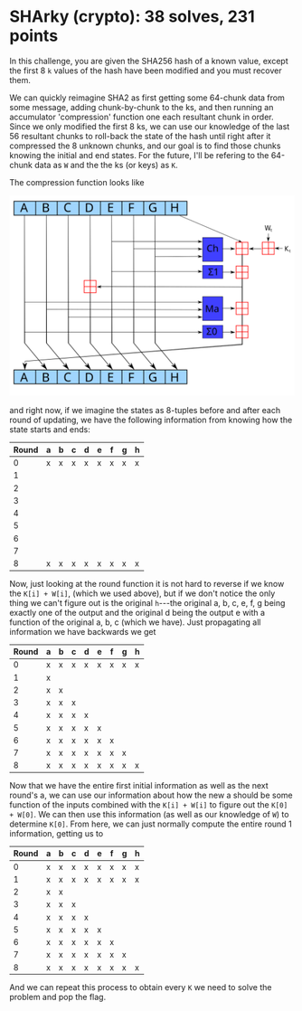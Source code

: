 # SHArky (crypto): 38 solves, 231 points

In this challenge, you are given the SHA256 hash of a known value, except
the first 8 `k` values of the hash have been modified and you must
recover them.

We can quickly reimagine SHA2 as first getting some 64-chunk data from
some message, adding chunk-by-chunk to the ks, and then running an
accumulator 'compression' function one each resultant chunk in order.  Since
we only modified the first 8 ks, we can use our knowledge of the last 56
resultant chunks to roll-back the state of the hash until right after it
compressed the 8 unknown chunks, and our goal is to find those chunks knowing
the initial and end states.  For the future, I'll be refering to the 64-chunk
data as `W` and the the ks (or keys) as `K`.

The compression function looks like

![source = wikimedia](imgs/SHA-2.svg)

and right now, if we imagine the states as 8-tuples before and after each round of
updating, we have the following information from knowing how the state starts and
ends:

| Round | a | b | c | d | e | f | g | h |
| ----- | --- | --- | --- | --- | --- | --- | --- | --- |
| 0     | x | x | x | x | x | x | x | x |
| 1     |   |   |   |   |   |   |   |   |
| 2     |   |   |   |   |   |   |   |   |
| 3     |   |   |   |   |   |   |   |   |
| 4     |   |   |   |   |   |   |   |   |
| 5     |   |   |   |   |   |   |   |   |
| 6     |   |   |   |   |   |   |   |   |
| 7     |   |   |   |   |   |   |   |   |
| 8     | x | x | x | x | x | x | x | x |

Now, just looking at the round function it is not hard to reverse if we know
the `K[i] + W[i]`, (which we used above), but if we don't notice the only
thing we can't figure out is the original `h`---the original a, b, c, e, f, g
being exactly one of the output and the original d being the output e with a function
of the original a, b, c (which we have).  Just propagating all information we have
backwards we get

| Round | a | b | c | d | e | f | g | h |
| ----- | --- | --- | --- | --- | --- | --- | --- | --- |
| 0     | x | x | x | x | x | x | x | x |
| 1     | x |   |   |   |   |   |   |   |
| 2     | x | x |   |   |   |   |   |   |
| 3     | x | x | x |   |   |   |   |   |
| 4     | x | x | x | x |   |   |   |   |
| 5     | x | x | x | x | x |   |   |   |
| 6     | x | x | x | x | x | x |   |   |
| 7     | x | x | x | x | x | x | x |   |
| 8     | x | x | x | x | x | x | x | x |

Now that we have the entire first initial information as well as the next round's
a, we can use our information about how the new a should be some function of the inputs
combined with the `K[i] + W[i]` to figure out the `K[0] + W[0]`.  We can then use this
information (as well as our knowledge of `W`) to determine `K[0]`.  From here, we can
just normally compute the entire round 1 information, getting us to

| Round | a | b | c | d | e | f | g | h |
| ----- | --- | --- | --- | --- | --- | --- | --- | --- |
| 0     | x | x | x | x | x | x | x | x |
| 1     | x | x | x | x | x | x | x | x |
| 2     | x | x |   |   |   |   |   |   |
| 3     | x | x | x |   |   |   |   |   |
| 4     | x | x | x | x |   |   |   |   |
| 5     | x | x | x | x | x |   |   |   |
| 6     | x | x | x | x | x | x |   |   |
| 7     | x | x | x | x | x | x | x |   |
| 8     | x | x | x | x | x | x | x | x |

And we can repeat this process to obtain every `K` we need to solve the problem and pop the flag.

